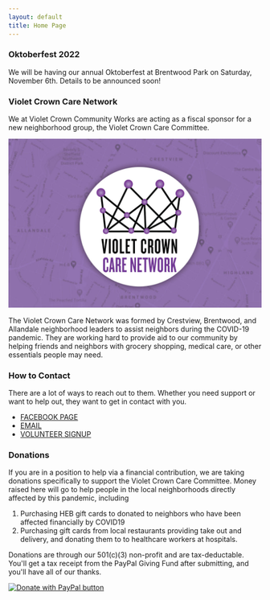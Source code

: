 ```yaml
---
layout: default
title: Home Page
---
```


### Oktoberfest 2022

We will be having our annual Oktoberfest at Brentwood Park on Saturday, November 6th. Details to be announced soon!

### Violet Crown Care Network

We at Violet Crown Community Works are acting as a fiscal sponsor for a new neighborhood group, the Violet Crown Care Committee.

<img src="img/vc_care_map.jpg" class="img-responsive">

The Violet Crown Care Network was formed by Crestview, Brentwood, and
Allandale neighborhood leaders to assist neighbors during the COVID-19
pandemic. They are working hard to provide aid to our community by helping
friends and neighbors with grocery shopping, medical care, or other essentials
people may need. 
 
### How to Contact

There are a lot of ways to reach out to them. Whether you need support or want
to help out, they want to get in contact with you. 
 
* [FACEBOOK PAGE](https://www.facebook.com/vccnetwork/)
* [EMAIL](mailto:violetcrowncare@gmail.com)
* [VOLUNTEER SIGNUP](https://docs.google.com/forms/d/e/1FAIpQLSc8GbpIWmlVHxkWkKOcXkMb55urYt1Tr7aQkwssprV4HlYyeA/viewform)

### Donations

If you are in a position to help via a financial contribution, we are taking donations specifically 
to support the Violet Crown Care Committee. Money raised here will go to
help people in the local neighborhoods directly affected by this pandemic, including

1. Purchasing HEB gift cards to donated to neighbors who have been affected
   financially by COVID19
2. Purchasing gift cards from local restaurants providing take out and
   delivery, and donating them to to healthcare workers at hospitals.

Donations are through our 501(c)(3) non-profit and are tax-deductable. You'll
get a tax receipt from the PayPal Giving Fund after submitting, and you'll
have all of our thanks.

<a href="https://paypal.com/us/fundraiser/charity/1726667"><img src="https://www.paypalobjects.com/en_US/i/btn/btn_donateCC_LG.gif" border="0" title="PayPal - The safer, easier way to pay online!" alt="Donate with PayPal button" class="center-block"/></a>
